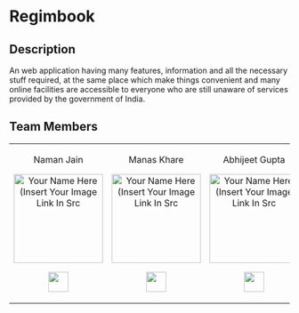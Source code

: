 # Regimbook

## Description
An web application having many features, information and all the necessary stuff required, at the same place which make things convenient and many online facilities are accessible to everyone who are still unaware of services provided by the government of India.

<h2 align= "left"><b>Team Members</b></h2>

<table>
<tr align="center">
  
  <td>
  
Naman Jain

<p align="center">
<img src = "https://regimbook.netlify.app/estartup/eStartup/IMG_20210428_190748.jpg"  height="160" alt="Your Name Here (Insert Your Image Link In Src">
</p>
<p align="center">
<a href = "https://github.com/namannj15"><img src = "http://www.iconninja.com/files/241/825/211/round-collaboration-social-github-code-circle-network-icon.svg" width="36" height = "36"/></a>
</p>
</td>

 <td>

Manas Khare

<p align="center">
<img src = "https://regimbook.netlify.app/estartup/eStartup/WhatsApp%20Image%202021-04-22%20at%201.48.32%20AM.jpeg"  height="160" alt="Your Name Here (Insert Your Image Link In Src">
</p>
<p align="center">
<a href = "https://github.com/ManasKhare3005"><img src = "http://www.iconninja.com/files/241/825/211/round-collaboration-social-github-code-circle-network-icon.svg" width="36" height = "36"/></a>
</p>
</td>

 <td>

Abhijeet Gupta

<p align="center">
<img src = "https://regimbook.netlify.app/estartup/eStartup/16df5ade-f9dc-446c-987f-1d5c05d91e4a.jpe"  height="160" alt="Your Name Here (Insert Your Image Link In Src">
</p>
<p align="center">
<a href = "https://github.com/fs765"><img src = "http://www.iconninja.com/files/241/825/211/round-collaboration-social-github-code-circle-network-icon.svg" width="36" height = "36"/></a>
</p>
</td>



